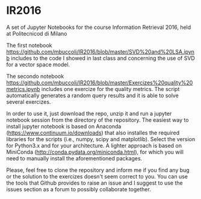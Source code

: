 # IR2016
A set of Jupyter Notebooks for the course Information Retrieval 2016, held at Politecnicod di Milano

The first notebook
https://github.com/mbuccoli/IR2016/blob/master/SVD%20and%20LSA.ipynb
includes to the code I showed in last class and concerning the use of SVD for a vector space model.

The secondo notebook
https://github.com/mbuccoli/IR2016/blob/master/Exercizes%20quality%20metrics.ipynb
includes one exercize for the quality metrics. The script automatically generates a random query results and it is able to solve several exercizes.  

In order to use it, just download the repo, unzip it and run a jupyter notebook session from the directory of the repository.
The easiest way to install jupyter notebook is based on Anaconda (https://www.continuum.io/downloads)
that also installes the required libraries for the scripts (i.e., numpy, scipy and matplotlib).
Select the version for Python3.x and for your architecture. 
A lighter approach is based on MiniConda (http://conda.pydata.org/miniconda.html), for which you will need to manually install the aforementioned packages.

Please, feel free to clone the repository and inform me if you find any bug or the solution to the exercizes doesn't seem correct to you. You can use the tools that Github provides to raise an issue and I suggest to use the issues section as a forum to possibly collaborate together.
